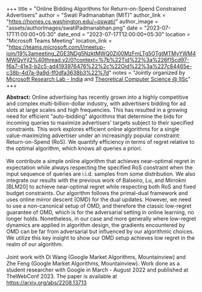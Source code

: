 +++
title = "Online Bidding Algorithms for Return-on-Spend Constrained Advertisers"
author = "Swati Padmanabhan (MIT)"
author_link = "https://homes.cs.washington.edu/~pswati/"
author_image = "assets/authorImages/swatiPadmanabhan.png"
date = "2023-07-17T11:00:00+05:30"
date_end = "2023-07-17T12:00:00+05:30"
location = "Microsoft Teams Meeting"
location_link = "https://teams.microsoft.com/l/meetup-join/19%3ameeting_ZGE3NDg5NzktMWQ0Zi00MzFmLTg5OTgtMTMyYWM4MWQyYjI2%40thread.v2/0?context=%7b%22Tid%22%3a%226f15cd97-f6a7-41e3-b2c5-ad4193976476%22%2c%22Oid%22%3a%227c84465e-c38b-4d7a-9a9d-ff0dfa3638b3%22%7d"
notes = "Jointly organized by <a href = "https://www.microsoft.com/en-us/research/lab/microsoft-research-india/" target= "_blank">Microsoft Research Lab - India</a> and <a href='https://www.csa.iisc.ac.in/theoretical-computer-science/' target= "_blank">Theoretical Computer Science @ IISc</a>"
+++

<b>Abstract:</b>
Online advertising has recently grown into a highly competitive and complex multi-billion-dollar industry, with 
advertisers bidding for ad slots at large scales and high frequencies. This has resulted in a growing need for 
efficient "auto-bidding" algorithms that determine the bids for incoming queries to maximize advertisers' targets 
subject to their specified constraints. This work explores efficient online algorithms for a single value-maximizing 
advertiser under an increasingly popular constraint: Return-on-Spend (RoS). We quantify efficiency in terms of regret 
relative to the optimal algorithm, which knows all queries a priori.
<br><br>
We contribute a simple online algorithm that achieves near-optimal regret in expectation while always respecting the 
specified RoS constraint when the input sequence of queries are i.i.d. samples from some distribution. We also 
integrate our results with the previous work of Balseiro, Lu, and Mirrokni [BLM20] to achieve near-optimal regret 
while respecting both RoS and fixed budget constraints.
Our algorithm follows the primal-dual framework and uses online mirror descent (OMD) for the dual updates. 
However, we need to use a non-canonical setup of OMD, and therefore the classic low-regret guarantee of OMD, 
which is for the adversarial setting in online learning, no longer holds. Nonetheless, in our case and more 
generally where low-regret dynamics are applied in algorithm design, the gradients encountered by OMD can be 
far from adversarial but influenced by our algorithmic choices. We utilize this key insight to show our OMD 
setup achieves low regret in the realm of our algorithm.
<br><br>
Joint work with Di Wang (Google Market Algorithms, Mountainview) and Zhe Feng (Google Market Algorithms, 
Mountainview). Work done as a student researcher with Google in March - August 2022 and published at TheWebConf 
2023. The paper is available at https://arxiv.org/abs/2208.13713

